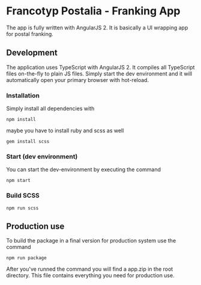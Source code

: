 # Francotyp Postalia - Franking App
The app is fully written with AngularJS 2.
It is basically a UI wrapping app for postal franking.

## Development
The application uses TypeScript with AngularJS 2. It compiles all TypeScript
files on-the-fly to plain JS files. Simply start the dev environment and it
will automatically open your primary browser with hot-reload.

### Installation
Simply install all dependencies with
```
npm install
```
maybe you have to install ruby and scss as well
```
gem install scss
```

### Start (dev environment)
You can start the dev-environment by executing the command
```
npm start
```

### Build SCSS
```
npm run scss
```

## Production use
To build the package in a final version for production system use the command
```
npm run package
```

After you've runned the command you will find a app.zip in the root directory.
This file contains everything you need for production use.